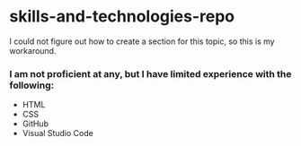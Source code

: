 # skills-and-technologies-repo
I could not figure out how to create a section for this topic, so this is my workaround.
### I am not proficient at any, but I have limited experience with the following:
* HTML
* CSS
* GitHub
* Visual Studio Code

